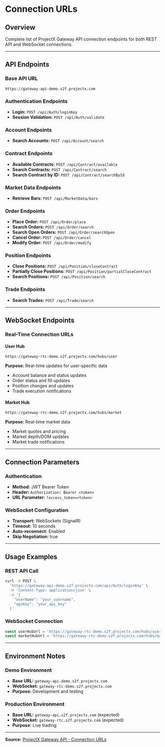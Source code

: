 # Connection URLs

## Overview
Complete list of ProjectX Gateway API connection endpoints for both REST API and WebSocket connections.

---

## **API Endpoints**

### **Base API URL**
```
https://gateway-api-demo.s2f.projectx.com
```

### **Authentication Endpoints**
- **Login:** `POST /api/Auth/loginKey`
- **Session Validation:** `POST /api/Auth/validate`

### **Account Endpoints**
- **Search Accounts:** `POST /api/Account/search`

### **Contract Endpoints**
- **Available Contracts:** `POST /api/Contract/available`
- **Search Contracts:** `POST /api/Contract/search`
- **Search Contract by ID:** `POST /api/Contract/searchById`

### **Market Data Endpoints**
- **Retrieve Bars:** `POST /api/MarketData/bars`

### **Order Endpoints**
- **Place Order:** `POST /api/Order/place`
- **Search Orders:** `POST /api/Order/search`
- **Search Open Orders:** `POST /api/Order/searchOpen`
- **Cancel Order:** `POST /api/Order/cancel`
- **Modify Order:** `POST /api/Order/modify`

### **Position Endpoints**
- **Close Positions:** `POST /api/Position/closeContract`
- **Partially Close Positions:** `POST /api/Position/partialCloseContract`
- **Search Positions:** `POST /api/Position/search`

### **Trade Endpoints**
- **Search Trades:** `POST /api/Trade/search`

---

## **WebSocket Endpoints**

### **Real-Time Connection URLs**

#### **User Hub**
```
https://gateway-rtc-demo.s2f.projectx.com/hubs/user
```

**Purpose:** Real-time updates for user-specific data
- Account balance and status updates
- Order status and fill updates
- Position changes and updates
- Trade execution notifications

#### **Market Hub**
```
https://gateway-rtc-demo.s2f.projectx.com/hubs/market
```

**Purpose:** Real-time market data
- Market quotes and pricing
- Market depth/DOM updates
- Market trade notifications

---

## **Connection Parameters**

### **Authentication**
- **Method:** JWT Bearer Token
- **Header:** `Authorization: Bearer <token>`
- **URL Parameter:** `?access_token=<token>`

### **WebSocket Configuration**
- **Transport:** WebSockets (SignalR)
- **Timeout:** 10 seconds
- **Auto-reconnect:** Enabled
- **Skip Negotiation:** true

---

## **Usage Examples**

### **REST API Call**
```bash
curl -X POST \
  'https://gateway-api-demo.s2f.projectx.com/api/Auth/loginKey' \
  -H 'Content-Type: application/json' \
  -d '{
    "userName": "your_username",
    "apiKey": "your_api_key"
  }'
```

### **WebSocket Connection**
```javascript
const userHubUrl = 'https://gateway-rtc-demo.s2f.projectx.com/hubs/user?access_token=YOUR_JWT_TOKEN';
const marketHubUrl = 'https://gateway-rtc-demo.s2f.projectx.com/hubs/market?access_token=YOUR_JWT_TOKEN';
```

---

## **Environment Notes**

### **Demo Environment**
- **Base URL:** `gateway-api-demo.s2f.projectx.com`
- **WebSocket:** `gateway-rtc-demo.s2f.projectx.com`
- **Purpose:** Development and testing

### **Production Environment**
- **Base URL:** `gateway-api.s2f.projectx.com` (expected)
- **WebSocket:** `gateway-rtc.s2f.projectx.com` (expected)
- **Purpose:** Live trading

---

**Source:** [ProjectX Gateway API - Connection URLs](https://gateway.docs.projectx.com/docs/getting-started/connection-urls)
